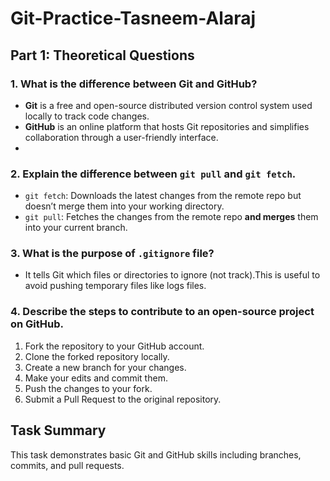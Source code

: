 # Git-Practice-Tasneem-Alaraj

## Part 1: Theoretical Questions

### 1. What is the difference between Git and GitHub?
- **Git** is a free and open-source distributed version control system used locally to track code changes.
- **GitHub** is an online platform that hosts Git repositories and simplifies collaboration through a user-friendly interface.
- 
### 2. Explain the difference between `git pull` and `git fetch`.
- `git fetch`: Downloads the latest changes from the remote repo but doesn’t merge them into your working directory.
- `git pull`: Fetches the changes from the remote repo **and merges** them into your current branch.

### 3. What is the purpose of `.gitignore` file?
- It tells Git which files or directories to ignore (not track).This is useful to avoid pushing temporary files like logs files.

### 4. Describe the steps to contribute to an open-source project on GitHub.
1. Fork the repository to your GitHub account.
2. Clone the forked repository locally.
3. Create a new branch for your changes.
4. Make your edits and commit them.
5. Push the changes to your fork.
6. Submit a Pull Request to the original repository.
 
## Task Summary 
This task demonstrates basic Git and GitHub skills including branches, commits, and pull requests. 
